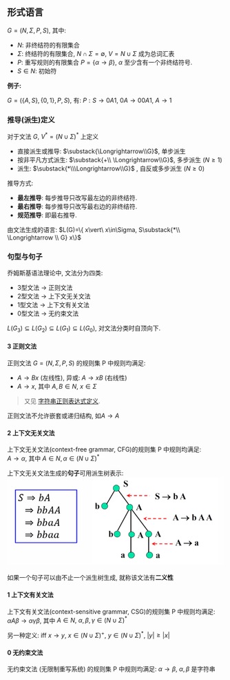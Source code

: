 ## 形式语言

$G=(N, \Sigma, P, S)$, 其中:
- $N$: 非终结符的有限集合
- $\Sigma$: 终结符的有限集合, $N\cap \Sigma=\emptyset$, $V=N\cup \Sigma$ 成为总词汇表
- $P$: 重写规则的有限集合 $P=\{ \alpha \rightarrow \beta \}$, $\alpha$ 至少含有一个非终结符号.
- $S\in N$: 初始符

**例子:**

$G=(\{ A, S \}, \{ 0, 1 \}, P, S)$, 有: $P: S\rightarrow 0A1,\ 0A\rightarrow 00A1,\ A\rightarrow 1$

### 推导(派生)定义

对于文法 $G$, $V^{*}=(N\cup \Sigma)^{*}$ 上定义
- 直接派生或推导: $\substack{\Longrightarrow\\G}$, 单步派生
- 按非平凡方式派生: $\substack{+\\ \Longrightarrow\\G}$, 多步派生 ($N\ge 1$)
- 派生: $\substack{*\\\Longrightarrow\\G}$ , 自反或多步派生 ($N\ge 0$)

推导方式:
- **最左推导**: 每步推导只改写最左边的非终结符.
- **最右推导**: 每步推导只改写最右边的非终结符.
- **规范推导**: 即最右推导.

由文法生成的语言: $L(G)=\{ x\vert\ x\in\Sigma, S\substack{*\\ \Longrightarrow \\ G} x\}$

### 句型与句子

乔姆斯基语法理论中, 文法分为四类:
- 3型文法 -> 正则文法
- 2型文法 -> 上下文无关文法
- 1型文法 -> 上下文有关文法
- 0型文法 -> 无约束文法

$L(G_{3})\subseteq L(G_{2})\subseteq L(G_{1})\subseteq L(G_{0})$, 对文法分类时自顶向下.

#### 3 正则文法

正则文法 $G=(N, \Sigma, P, S)$ 的规则集 P 中规则均满足:
- $A\rightarrow Bx$ (左线性), 异或: $A\rightarrow xB$ (右线性)
- $A\rightarrow x$, 其中 $A, B\in N$, $x\in\Sigma$

> 又见 [字符串正则表达式定义](字符串.md).

正则文法不允许嵌套或递归结构, 如$A \to A$

#### 2 上下文无关文法

上下文无关文法(context-free grammar, CFG)的规则集 P 中规则均满足:   
$A\rightarrow \alpha$, 其中 $A\in N, \alpha\in (N\cup \Sigma)^{*}$

上下文无关文法生成的**句子**可用派生树表示:
![|450](../../attach/Pasted%20image%2020231224124801.png)

如果一个句子可以由不止一个派生树生成, 就称该文法有**二义性**

#### 1 上下文有关文法

上下文有关文法(context-sensitive grammar, CSG)的规则集 P 中规则均满足:  
$\alpha A\beta \rightarrow \alpha \gamma \beta$, 其中 $A\in N,\ \alpha,\beta,\gamma\in (N\cup \Sigma)^{*}$

另一种定义: iff $x\rightarrow y,\ x\in (N\cup \Sigma)^{+},\ y\in (N\cup \Sigma)^{*},\ \vert y\vert \ge \vert x\vert$

#### 0 无约束文法

无约束文法 (无限制重写系统) 的规则集 P 中规则均满足: $\alpha \rightarrow \beta$, $\alpha, \beta$ 是字符串